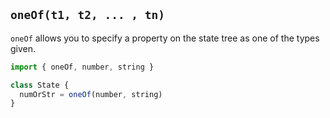 ## `oneOf(t1, t2, ... , tn)`

`oneOf` allows you to specify a property on the state tree as one of the types given.

```javascript
import { oneOf, number, string }

class State {
  numOrStr = oneOf(number, string)
}
```